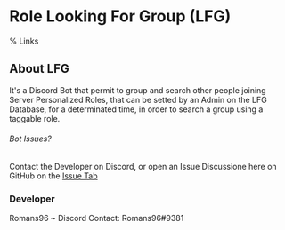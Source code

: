 # Role Looking For Group (LFG)
% Links

## About LFG

It's a Discord Bot that permit to group and search other people joining Server Personalized Roles, that can be setted by an Admin on the LFG Database, for a determinated time, in order to search a group using a taggable role.


###### Bot Issues?

Contact the Developer on Discord, or open an Issue Discussione here on GitHub on the [Issue Tab](https://github.com/Romans96/LookingForGroup/issues)


### Developer
Romans96 ~ Discord Contact: Romans96#9381

